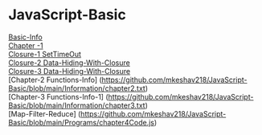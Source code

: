 # JavaScript-Basic
[Basic-Info](https://github.com/mkeshav218/JavaScript-Basic/blob/main/Information/Basic-js-info.txt) \
[Chapter -1](https://github.com/mkeshav218/JavaScript-Basic/blob/main/Information/chapter1.txt) \
[Closure-1 SetTimeOut](https://github.com/mkeshav218/JavaScript-Basic/blob/main/Programs/setTimeout.js) \
[Closure-2 Data-Hiding-With-Closure](https://github.com/mkeshav218/JavaScript-Basic/blob/main/Programs/dataHidingWithClosure.js) \
[Closure-3 Data-Hiding-With-Closure](https://github.com/mkeshav218/JavaScript-Basic/blob/main/Programs/dataHidingWithClosure1.js) \
[Chapter-2 Functions-Info] (https://github.com/mkeshav218/JavaScript-Basic/blob/main/Information/chapter2.txt) \
[Chapter-3 Functions-Info-1] (https://github.com/mkeshav218/JavaScript-Basic/blob/main/Information/chapter3.txt) \
[Map-Filter-Reduce] (https://github.com/mkeshav218/JavaScript-Basic/blob/main/Programs/chapter4Code.js)
